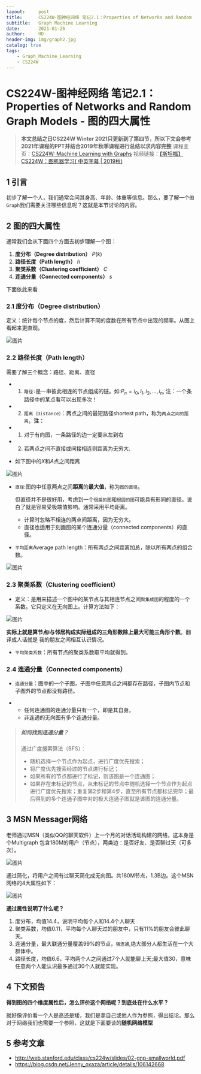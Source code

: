 ```yaml
---
layout:     post
title:      CS224W-图神经网络 笔记2.1：Properties of Networks and Random Graph Models - 图的四大属性
subtitle:   Graph Machine Learning 
date:       2021-01-26
author:     HD
header-img: img/graph2.jpg
catalog: true
tags:
    - Graph_Machine_Learning
    - CS224W
---
```


# CS224W-图神经网络 笔记2.1：Properties of Networks and Random Graph Models - 图的四大属性

> **本文总结之日CS224W Winter 2021只更新到了第四节，所以下文会参考2021年课程的PPT并结合2019年秋季课程进行总结以求内容完整**
> 课程主页：[CS224W: Machine Learning with Graphs](http://web.stanford.edu/class/cs224w/)
> 视频链接：[【斯坦福】CS224W：图机器学习( 中英字幕 | 2019秋)](https://www.bilibili.com/video/BV1Vg4y1z7Nf?p=2)

## 1 引言

初步了解一个人，我们通常会问其身高、年龄、体重等信息。那么，要了解一个`图Graph`我们需要关注哪些信息呢？这就是本节讨论的内容。

## 2 图的四大属性

通常我们会从下面四个方面去初步理解一个图：

1. **度分布（Degree distribution）** $P(k)$
2. **路径长度（Path length）** $h$
3. **聚类系数（Clustering coefficient）** $C$
4. **连通分量（Connected components）** $s$

下面依此来看

### 2.1 度分布（Degree distribution）

定义：统计每个节点的度，然后计算不同的度数在所有节点中出现的频率。从图上看起来更直观。

![图片](https://tva1.sinaimg.cn/large/008eGmZEgy1gn6zs4i0ozj30pt092wf9.jpg)

### 2.2 路径长度（Path length）

需要了解三个概念：路径、距离、直径

- 1. `路径:`是一串彼此相连的节点组成的链。如:$P_n = {i_0, i_1, i_2,...,i_n}$, 注：一个条路径中的某点看可以出现多次！

- 2. `距离（Distance）`：两点之间的最短路径shortest path，称为`两点之间的距离`。**注：**

- 1. 对于有向图，一条路径的边一定要从左到右

- 2. 若两点之间不直接或间接相连则距离为无穷大.

- 如下图中的$X$和$A$点之间距离

![图片](https://mmbiz.qpic.cn/mmbiz_png/X0g5S5vasEMaztPDRKoyicTLAYiaa5aThygolbGVZnDONPHDHVVmozLR6FpEXe9sFgEuqDnqF83Gpu0NCT97vd6Q/640?wx_fmt=png&tp=webp&wxfrom=5&wx_lazy=1&wx_co=1)

- `直径`:图的中任意两点之间**距离**的**最大值**，称为`图的直径`。

  但直径并不是很好用，考虑到一个`很扁的图`和`很圆的图`可能具有形同的直径。说白了就是容易受极端值影响。通常采用平均距离。

  - 计算时忽略不相连的两点间距离，因为无穷大。
  - 直径也适用于刻画图的某个连通分量（connected components）的直径。

- `平均距离`Average path length：所有两点之间距离加总，除以所有两点的组合数。

![图片](https://tva1.sinaimg.cn/large/008eGmZEgy1gn75r6s7ryj30m706pwer.jpg)

### 2.3 聚类系数（Clustering coefficient）

- 定义：是用来描述一个图中的某节点与其相连节点之间`聚集成团`的程度的一个系数。它只定义在无向图上。计算方法如下：

![图片](https://tva1.sinaimg.cn/large/008eGmZEgy1gn75ruefewj30q10an0u2.jpg)

**实际上就是算节点i与邻居构成实际组成的三角形数除上最大可能三角形个数**。翻译成人话就是 我的朋友之间相互认识情况。

- `平均聚类系数`：所有节点的聚类系数取平均就得到。

### 2.4 连通分量（Connected components）

- `连通分量`：图中的一个子图，子图中任意两点之间都存在路径，子图内节点和子图外的节点都没有路径。

- - 任何连通图的连通分量只有一个，即是其自身。
  - 非连通的无向图有多个连通分量。

> ##### 如何找到连通分量？
>
> 通过广度搜索算法（BFS）：
>
> - 随机选择一个节点作为起点，进行广度优先搜索；
> - 将广度优先搜索经过的节点进行标记；
> - 如果所有的节点都进行了标记，则该图是一个连通图；
> - 如果存在未标记的节点，从未标记的节点中随机选择一个节点作为起点进行广度优先搜索；重复第2步和第4步，直至所有节点都标记完毕；最后得到的多个连通子图中对的极大连通子图就是该图的连通分量。



## 3 MSN Messager网络

老师通过MSN（类似QQ的聊天软件）上一个月的对话活动构建的网络，这本身是个Multigraph 包含180M的用户（节点），两类边：是否好友、是否聊过天（可多次）。

![图片](https://tva1.sinaimg.cn/large/008eGmZEgy1gn75vwldnsj30s70fg0yi.jpg)

通过简化，将用户之间有过聊天简化成无向图。共180M节点，1.3B边。这个MSN网络的4大属性如下：

![图片](https://tva1.sinaimg.cn/large/008eGmZEgy1gn75w6ach7j30j50fe0vx.jpg)

  **通过属性说明了什么呢？**

1. 度分布，均值14.4，说明平均每个人和14.4个人聊天
2. 聚类系数，均值0.11，平均每个人聊天过的朋友中，只有11%的朋友会彼此聊天。
3. 连通分量，最大联通分量覆盖99%的节点，`强连通`,绝大部分人都生活在一个大群体中。
4. 路径长度，均值6.6，平均两个人之间通过7个人就能聊上天;最大值30，意味任意两个人能认识最多通过30个人就能实现。

## 4 下文预告

**得到图的四个维度属性后，怎么评价这个网络呢？到底处在什么水平？**

就好像评价看一个人是高还是矮，我们是拿自己或他人作为参照，得出结论。那么对于网络我们也需要一个参照，这就是下面要谈的**随机网络模型**

## 5 参考文章

- http://web.stanford.edu/class/cs224w/slides/02-gnp-smallworld.pdf
- https://blog.csdn.net/Jenny_oxaza/article/details/106142668

